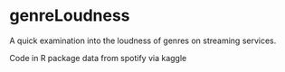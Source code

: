 # genreLoudness
A quick examination into the loudness of genres on streaming services.

Code in R package data from spotify via kaggle
